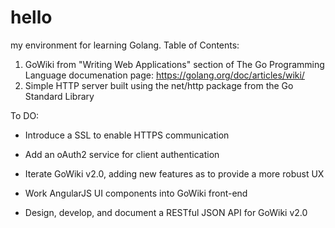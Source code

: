 # hello
my environment for learning Golang.  Table of Contents:

1. GoWiki from "Writing Web Applications" section of The Go Programming Language documenation page: https://golang.org/doc/articles/wiki/
2. Simple HTTP server built using the net/http package from the Go Standard Library


To DO:

- Introduce a SSL to enable HTTPS communication
- Add an oAuth2 service for client authentication

- Iterate GoWiki v2.0, adding new features as to provide a more robust UX
- Work AngularJS UI components into GoWiki front-end

- Design, develop, and document a RESTful JSON API for GoWiki v2.0
